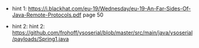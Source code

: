 - hint 1: https://i.blackhat.com/eu-19/Wednesday/eu-19-An-Far-Sides-Of-Java-Remote-Protocols.pdf page 50

- hint 2: hint 2: https://github.com/frohoff/ysoserial/blob/master/src/main/java/ysoserial/payloads/Spring1.java
